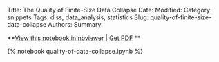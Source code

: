 Title: The Quality of Finite-Size Data Collapse
Date:
Modified:
Category: snippets
Tags: diss, data_analysis, statistics
Slug: quality-of-finite-size-data-collapse
Authors:
Summary:

**[View this notebook in nbviewer](nbviewer>quality-of-data-collapse.ipynb) | [Get
PDF](pdf>quality-of-data-collapse.pdf) **

{% notebook quality-of-data-collapse.ipynb %}

